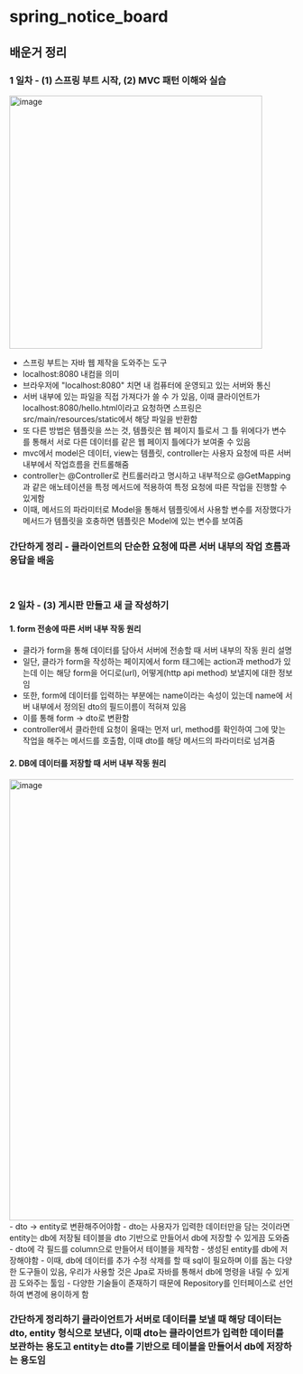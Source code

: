 # spring_notice_board


## 배운거 정리

### 1 일차 - (1) 스프링 부트 시작, (2) MVC 패턴 이해와 실습

<img width="448" alt="image" src="https://github.com/jongheonleee/spring_notice_board/assets/87258372/f5fcd109-3418-4f3c-a797-b840117293d6">
<br/>

- 스프링 부트는 자바 웹 제작을 도와주는 도구
- localhost:8080 내컴을 의미
- 브라우저에 "localhost:8080" 치면 내 컴퓨터에 운영되고 있는 서버와 통신
- 서버 내부에 있는 파일을 직접 가져다가 쓸 수 가 있음, 이때 클라이언트가 localhost:8080/hello.html이라고 요청하면
  스프링은 src/main/resources/static에서 해당 파일을 반환함
- 또 다른 방법은 템플릿을 쓰는 것, 템플릿은 웹 페이지 틀로서 그 틀 위에다가 변수를 통해서 서로 다른 데이터를 같은 웹 페이지 틀에다가 보여줄 수 있음
- mvc에서 model은 데이터, view는 템플릿, controller는 사용자 요청에 따른 서버 내부에서 작업흐름을 컨트롤해줌
- controller는 @Controller로 컨트롤러라고 명시하고 내부적으로 @GetMapping과 같은 애노테이션을 특정 메서드에 적용하여 특정 요청에 따른 작업을 진행할 수 있게함
- 이때, 메서드의 파라미터로 Model을 통해서 템플릿에서 사용할 변수를 저장했다가 메서드가 템플릿을 호충하면 템플릿은 Model에 있는 변수를 보여줌

### 간단하게 정리 - 클라이언트의 단순한 요청에 따른 서버 내부의 작업 흐름과 응답을 배움 


<br/>

### 2 일차 - (3) 게시판 만들고 새 글 작성하기

#### 1. form 전송에 따른 서버 내부 작동 원리

- 클라가 form을 통해 데이터를 담아서 서버에 전송할 때 서버 내부의 작동 원리 설명
- 일단, 클라가 form을 작성하는 페이지에서 form 태그에는 action과 method가 있는데 이는 해당 form을 어디로(url), 어떻게(http api method) 보낼지에 대한 정보임
- 또한, form에 데이터를 입력하는 부분에는 name이라는 속성이 있는데 name에 서버 내부에서 정의된 dto의 필드이름이 적혀져 있음
- 이를 통해 form -> dto로 변환함
- controller에서 클라한테 요청이 올때는 먼저 url, method를 확인하여 그에 맞는 작업을 해주는 메서드를 호출함, 이때 dto를 해당 메서드의 파라미터로 넘겨줌

#### 2. DB에 데이터를 저장할 때 서버 내부 작동 원리

<img width="781" alt="image" src="https://github.com/jongheonleee/spring_notice_board/assets/87258372/3dbe28d3-5be4-48d5-a715-1588748dcdc5">
<br/>
- dto -> entity로 변환해주어야함
- dto는 사용자가 입력한 데이터만을 담는 것이라면 entity는 db에 저장될 테이블을 dto 기반으로 만들어서 db에 저장할 수 있게끔 도와줌
- dto에 각 필드를 column으로 만들어서 테이블을 제작함
- 생성된 entity를 db에 저장해야함
- 이때, db에 데이터를 추가 수정 삭제를 할 때 sql이 필요하며 이를 돕는 다양한 도구들이 있음, 우리가 사용할 것은 Jpa로 자바를 통해서 db에 명령을 내릴 수 있게끔 도와주는 툴임
- 다양한 기술들이 존재하기 때문에 Repository를 인터페이스로 선언하여 변경에 용이하게 함

### 간단하게 정리하기 클라이언트가 서버로 데이터를 보낼 때 해당 데이터는 dto, entity 형식으로 보낸다, 이때 dto는 클라이언트가 입력한 데이터를 보관하는 용도고 entity는 dto를 기반으로 테이블을 만들어서 db에 저장하는 용도임
